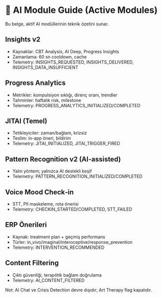 # 🤖 AI Module Guide (Active Modules)

Bu belge, aktif AI modüllerinin teknik özetini sunar.

## Insights v2
- Kaynaklar: CBT Analysis, AI Deep, Progress Insights
- Zamanlama: 60 sn cooldown, cache
- Telemetry: INSIGHTS_REQUESTED, INSIGHTS_DELIVERED, INSIGHTS_DATA_INSUFFICIENT

## Progress Analytics
- Metrikler: kompulsiyon sıklığı, direnç oranı, trendler
- Tahminler: haftalık risk, milestone
- Telemetry: PROGRESS_ANALYTICS_INITIALIZED/COMPLETED

## JITAI (Temel)
- Tetikleyiciler: zaman/bağlam, krizsiz
- Teslim: in-app öneri, bildirim
- Telemetry: JITAI_INITIALIZED, JITAI_TRIGGER_FIRED

## Pattern Recognition v2 (AI-assisted)
- Yalın yöntem; yalnızca AI destekli keşif
- Telemetry: PATTERN_RECOGNITION_INITIALIZED/COMPLETED

## Voice Mood Check‑in
- STT, PII maskeleme, rota önerisi
- Telemetry: CHECKIN_STARTED/COMPLETED, STT_FAILED

## ERP Önerileri
- Kaynak: treatment plan + geçmiş performans
- Türler: in_vivo/imaginal/interoceptive/response_prevention
- Telemetry: INTERVENTION_RECOMMENDED

## Content Filtering
- Çıktı güvenliği, terapötik bağlam doğrulama
- Telemetry: AI_CONTENT_FILTERED

Not: AI Chat ve Crisis Detection devre dışıdır; Art Therapy flag kapalıdır.

